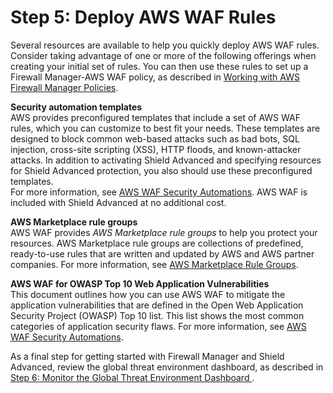# Step 5: Deploy AWS WAF Rules<a name="get-started-fms-shield-deploy-waf-automations"></a>

Several resources are available to help you quickly deploy AWS WAF rules\. Consider taking advantage of one or more of the following offerings when creating your initial set of rules\. You can then use these rules to set up a Firewall Manager\-AWS WAF policy, as described in [Working with AWS Firewall Manager Policies](working-with-policies.md)\. 

**Security automation templates**  
AWS provides preconfigured templates that include a set of AWS WAF rules, which you can customize to best fit your needs\. These templates are designed to block common web\-based attacks such as bad bots, SQL injection, cross\-site scripting \(XSS\), HTTP floods, and known\-attacker attacks\. In addition to activating Shield Advanced and specifying resources for Shield Advanced protection, you also should use these preconfigured templates\.   
For more information, see [AWS WAF Security Automations](https://aws.amazon.com/answers/security/aws-waf-security-automations/)\. AWS WAF is included with Shield Advanced at no additional cost\. 

**AWS Marketplace rule groups**  
AWS WAF provides *AWS Marketplace rule groups* to help you protect your resources\. AWS Marketplace rule groups are collections of predefined, ready\-to\-use rules that are written and updated by AWS and AWS partner companies\. For more information, see [AWS Marketplace Rule Groups](waf-managed-rule-groups.md)\.

**AWS WAF for OWASP Top 10 Web Application Vulnerabilities**  
This document outlines how you can use AWS WAF to mitigate the application vulnerabilities that are defined in the Open Web Application Security Project \(OWASP\) Top 10 list\. This list shows the most common categories of application security flaws\. For more information, see [AWS WAF Security Automations](https://d0.awsstatic.com/whitepapers/Security/aws-waf-owasp.pdf)\. 

As a final step for getting started with Firewall Manager and Shield Advanced, review the global threat environment dashboard, as described in [Step 6: Monitor the Global Threat Environment Dashboard ](get-started-fms-shield-monitor-global-dashboard.md)\.